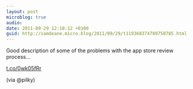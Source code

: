 ```yaml
---
layout: post
microblog: true
audio: 
date: 2011-09-29 12:10:12 +0100
guid: http://samdeane.micro.blog/2011/09/29/t119368374789750785.html
---
```

Good description of some of the problems with the app store review process…

[t.co/0wk05fRr](http://t.co/0wk05fRr)

(via @pilky)
